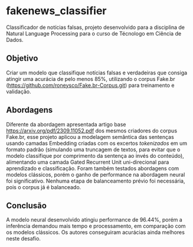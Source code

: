 # fakenews_classifier
Classificador de notícias falsas, projeto desenvolvido para a disciplina de Natural Language Processing para o curso de Técnologo em Ciência de Dados.
## Objetivo
Criar um modelo que classifique notícias falsas e verdadeiras que consiga atingir uma acurácia de pelo menos 85%, utilizando o corpus Fake.br (https://github.com/roneysco/Fake.br-Corpus.git) para treinamento e validação.

## Abordagens
Diferente da abordagem apresentada artigo base https://arxiv.org/pdf/2309.11052.pdf dos mesmos criadores do corpus Fake.br, esse projeto aplicou a modelagem semântica das sentenças usando camadas Embedding criadas com os excertos *tokenizados* em um formato padrão (simulando uma truncagem de textos, para evitar que o modelo classifique por comprimento da sentença ao invés do conteúdo), alimentando uma camada Gated Recurrent Unit uni-direcional para aprendizado e classificação. Foram também testados abordagens com modelos clássicos, porém o ganho de performance na abordagem neural foi significativo. Nenhuma etapa de balanceamento prévio foi necessária, pois o corpus já é balanceado.

## Conclusão
A modelo neural desenvolvido atingiu performance de 96.44%, porém a inferência demandou mais tempo e processamento, em comparação com os modelos clássicos. Os autores conseguiram acurácias ainda melhores neste desafio.
